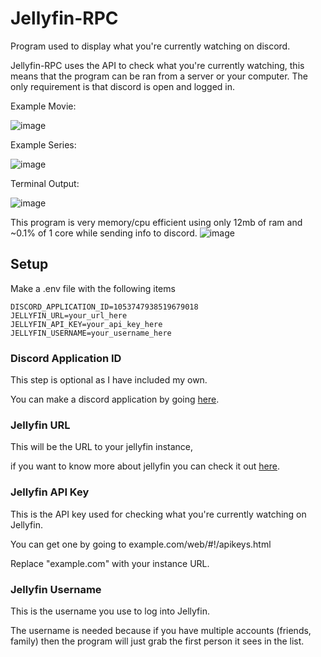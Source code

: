 # Jellyfin-RPC
Program used to display what you're currently watching on discord.

Jellyfin-RPC uses the API to check what you're currently watching, this means that the program can be ran from a server or your computer. The only requirement is that discord is open and logged in.


Example Movie:

![image](https://user-images.githubusercontent.com/66682497/209229923-753d6b64-bad3-45cb-b732-a12c924a8921.png)

Example Series:

![image](https://user-images.githubusercontent.com/66682497/209229842-350d9fba-cf29-461e-9a0c-3bc47ec24389.png)

Terminal Output:

![image](https://user-images.githubusercontent.com/66682497/208316064-0d66b0cc-2529-4947-8ea9-5b0f48df16e4.png)

This program is very memory/cpu efficient using only 12mb of ram and ~0.1% of 1 core while sending info to discord.
![image](https://user-images.githubusercontent.com/66682497/209229547-ef4b8c00-6f56-44e3-8912-6ed5d9513399.png)


## Setup
Make a .env file with the following items
```
DISCORD_APPLICATION_ID=1053747938519679018
JELLYFIN_URL=your_url_here
JELLYFIN_API_KEY=your_api_key_here
JELLYFIN_USERNAME=your_username_here
```

### Discord Application ID
This step is optional as I have included my own.

You can make a discord application by going <a href="https://discord.com/developers/applications">here</a>.

### Jellyfin URL
This will be the URL to your jellyfin instance, 

if you want to know more about jellyfin you can check it out <a href="https://jellyfin.org/">here</a>.

### Jellyfin API Key
This is the API key used for checking what you're currently watching on Jellyfin.

You can get one by going to example.com/web/#!/apikeys.html

Replace "example.com" with your instance URL.

### Jellyfin Username
This is the username you use to log into Jellyfin.

The username is needed because if you have multiple accounts (friends, family) then the program will just grab the first person it sees in the list.
